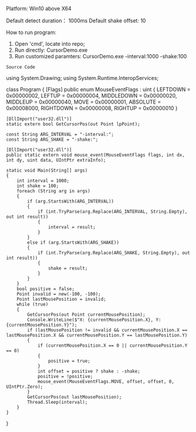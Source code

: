 Platform: Win10 above X64

Default detect duration： 1000ms
Default shake offset: 10

How to run program:
1. Open 'cmd', locate into repo;
2. Run directly: CursorDemo.exe
3. Run customized paramters: CursorDemo.exe -interval:1000 -shake:100

`Source Code`

using System.Drawing;
using System.Runtime.InteropServices; 

class Program
{
    [Flags]
    public enum MouseEventFlags : uint
    {
        LEFTDOWN = 0x00000002,
        LEFTUP = 0x00000004,
        MIDDLEDOWN = 0x00000020,
        MIDDLEUP = 0x00000040,
        MOVE = 0x00000001,
        ABSOLUTE = 0x00008000,
        RIGHTDOWN = 0x00000008,
        RIGHTUP = 0x00000010
    }

    [DllImport("user32.dll")]
    static extern bool GetCursorPos(out Point lpPoint);

    const String ARG_INTERVAL = "-interval:";
    const String ARG_SHAKE = "-shake:";

    [DllImport("user32.dll")]
    public static extern void mouse_event(MouseEventFlags flags, int dx, int dy, uint data, UIntPtr extraInfo);

    static void Main(String[] args)
    {
        int interval = 1000;
        int shake = 100;
        foreach (String arg in args)
        {
            if (arg.StartsWith(ARG_INTERVAL))
            {
                if (int.TryParse(arg.Replace(ARG_INTERVAL, String.Empty), out int result))
                {
                    interval = result;
                }
            }
            else if (arg.StartsWith(ARG_SHAKE))
            {
                if (int.TryParse(arg.Replace(ARG_SHAKE, String.Empty), out int result))
                {
                    shake = result;
                }
            }
        }
        bool positive = false;
        Point invalid = new(-100, -100);
        Point lastMousePosition = invalid;
        while (true)
        {
            GetCursorPos(out Point currentMousePosition);
            Console.WriteLine($"X: {currentMousePosition.X}, Y: {currentMousePosition.Y}");
            if (lastMousePosition != invalid && currentMousePosition.X == lastMousePosition.X && currentMousePosition.Y == lastMousePosition.Y)
            {
                if (currentMousePosition.X == 0 || currentMousePosition.Y == 0)
                {
                    positive = true;
                }
                int offset = positive ? shake : -shake;
                positive = !positive;
                mouse_event(MouseEventFlags.MOVE, offset, offset, 0, UIntPtr.Zero);
            }
            GetCursorPos(out lastMousePosition);
            Thread.Sleep(interval);
        }
    }
}

